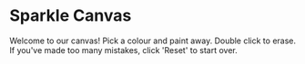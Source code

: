 # Sparkle Canvas

Welcome to our canvas! Pick a colour and paint away. Double click to erase. If you've made too many mistakes, click 'Reset' to start over. 


